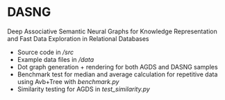 # DASNG
Deep Associative Semantic Neural Graphs for Knowledge Representation and Fast Data Exploration in Relational Databases

 - Source code in _/src_
 - Example data files in _/data_
 - Dot graph generation + rendering for both AGDS and DASNG samples
 - Benchmark test for median and average calculation for repetitive data using Avb+Tree with _benchmark.py_
 - Similarity testing for AGDS in _test_similarity.py_